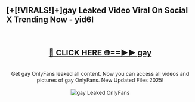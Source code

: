 <h2>[+[!VIRALS!]+]gay Leaked Video Viral On Social X Trending Now - yid6l</h2>
<br>
<div align="center">
<h2><a href="https://libra.edu.pl?gay" rel="nofollow">🔴 CLICK HERE 🌐==►► gay</a></h2>
<br>
Get gay OnlyFans leaked all content. Now you can access all videos and pictures of gay OnlyFans. New Updated Files 2025!
<br>
<br>
<a href="https://libra.edu.pl?gay" rel="nofollow" data-target="animated-image.originalLink"><img src="https://i.ibb.co.com/WyWwxjT/player-gif2.gif" alt="gay Leaked OnlyFans" style="max-width: 100%; display: inline-block;" data-target="animated-image.originalImage"></a>
</div>
<br>